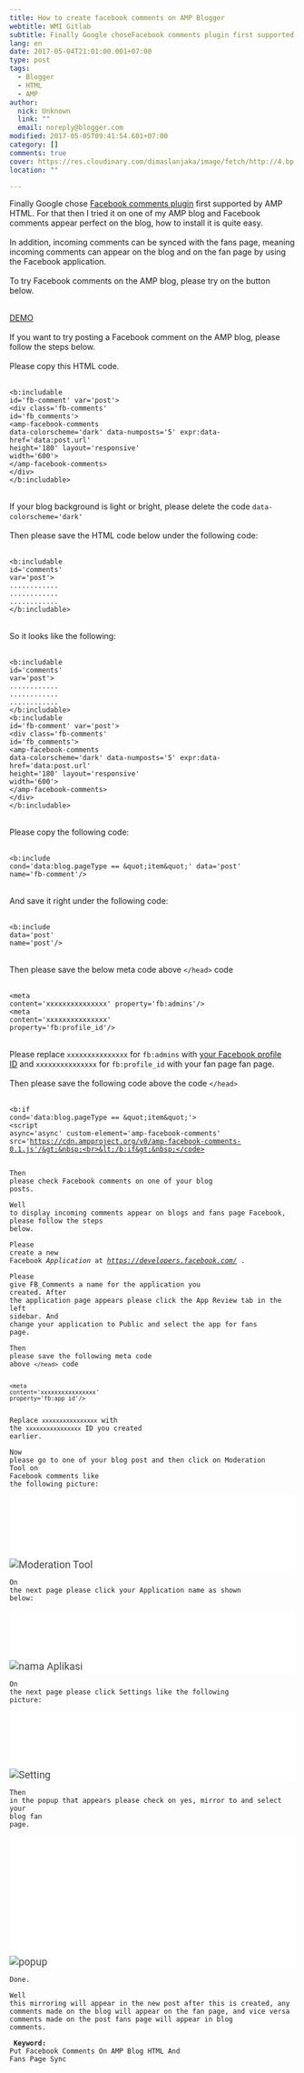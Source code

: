 ```yaml
---
title: How to create facebook comments on AMP Blogger
webtitle: WMI Gitlab
subtitle: Finally Google choseFacebook comments plugin first supported by AMP HTML.
lang: en
date: 2017-05-04T21:01:00.001+07:00
type: post
tags:
  - Blogger
  - HTML
  - AMP
author:
  nick: Unknown
  link: ""
  email: noreply@blogger.com
modified: 2017-05-05T09:41:54.601+07:00
category: []
comments: true
cover: https://res.cloudinary.com/dimaslanjaka/image/fetch/http://4.bp.blogspot.com/-9TgnNklt76g/WQFHOdxzpVI/AAAAAAAAq2s/wsRqKdRdwWg3gjEz1sC8512SVBmRNVwxwCLcB/s1600/Screenshot_8.png
location: ""

---
```


<span class="notranslate" id="span_1879_0">Finally Google chose&nbsp;<a rel="noopener noreferer nofollow" href="https://www.ampproject.org/docs/reference/components/amp-facebook-comments&amp;usg=ALkJrhid5ORfP9NoWoBbVMzcfc9xuqNMIQ" id="a_1879_0" target="_blank" title="Facebook comments plugin">Facebook comments plugin</a>&nbsp;first supported by AMP HTML.</span><span id="span_1879_1"></span><span class="notranslate" id="span_1879_2">&nbsp;For that then I tried it on one of my AMP blog and Facebook comments appear perfect on the blog, how to install it is quite easy.</span><span id="span_1879_3">&nbsp;</span><br><br id="br_1879_0"><span class="notranslate" id="span_1879_4">In addition, incoming comments can be synced with the fans page, meaning incoming comments can appear on the blog and on the fan page by using the Facebook application.</span><span id="span_1879_5">&nbsp;</span><br><br id="br_1879_1"><span class="notranslate" id="span_1879_6">To try Facebook comments on the AMP blog, please try on the button below.</span><span id="span_1879_7">&nbsp;</span><br><br><div class="center" id="div_1879_0"><span class="notranslate"><a rel="noopener noreferer nofollow" class="btn btn-primary btn-lg" href="http://www.myinfo.web.id/&amp;usg=ALkJrhgFgLScgVQ0fnCZYInHjH4ijYW96g" id="a_1879_1" target="_blank" title="Demo">DEMO</a></span></div><br id="br_1879_2"><span class="notranslate" id="span_1879_8">If you want to try posting a Facebook comment on the AMP blog, please follow the steps below.</span><span id="span_1879_9">&nbsp;</span><br><br id="br_1879_3"><span class="notranslate" id="span_1879_10">Please copy this HTML code.</span><span id="span_1879_11">&nbsp;</span><br><br><pre id="pre_1879_0"><code id="code_1879_0">&lt;b:includable id='fb-comment' var='post'&gt;&nbsp;<br>&lt;div class='fb-comments' id='fb_comments'&gt;&nbsp;<br>&lt;amp-facebook-comments data-colorscheme='dark' data-numposts='5' expr:data-href='data:post.url' height='180' layout='responsive' width='600'&gt;&nbsp;<br>&lt;/amp-facebook-comments&gt;&nbsp;<br>&lt;/div&gt;&nbsp;<br>&lt;/b:includable&gt;&nbsp;</code></pre><br id="br_1879_4"><span class="notranslate" id="span_1879_12">If your blog background is light or bright, please delete the code&nbsp;<code id="code_1879_1">data-colorscheme='dark'</code></span><span id="span_1879_13">&nbsp;</span><br><br id="br_1879_5"><span class="notranslate" id="span_1879_14">Then please save the HTML code below under the following code:</span><span id="span_1879_15">&nbsp;</span><br><br><pre id="pre_1879_1"><code id="code_1879_2">&lt;b:includable id='comments' var='post'&gt;&nbsp;<br>............&nbsp;<br>............&nbsp;<br>............&nbsp;<br>&lt;/b:includable&gt;&nbsp;</code></pre><br id="br_1879_6"><span class="notranslate" id="span_1879_16">So it looks like the following:</span><span id="span_1879_17">&nbsp;</span><br><br><pre id="pre_1879_2"><code id="code_1879_3">&lt;b:includable id='comments' var='post'&gt;&nbsp;<br>............&nbsp;<br>............&nbsp;<br>............&nbsp;<br>&lt;/b:includable&gt;&nbsp;<br>&lt;b:includable id='fb-comment' var='post'&gt;&nbsp;<br>&lt;div class='fb-comments' id='fb_comments'&gt;&nbsp;<br>&lt;amp-facebook-comments data-colorscheme='dark' data-numposts='5' expr:data-href='data:post.url' height='180' layout='responsive' width='600'&gt;&nbsp;<br>&lt;/amp-facebook-comments&gt;&nbsp;<br>&lt;/div&gt;&nbsp;<br>&lt;/b:includable&gt;&nbsp;</code></pre><br id="br_1879_7"><span class="notranslate" id="span_1879_18">Please copy the following code:</span><span id="span_1879_19">&nbsp;</span><br><br><pre id="pre_1879_3"><code id="code_1879_4">&lt;b:include cond='data:blog.pageType == &amp;quot;item&amp;quot;' data='post' name='fb-comment'/&gt;&nbsp;</code></pre><br id="br_1879_8"><span class="notranslate" id="span_1879_20">And save it right under the following code:</span><span id="span_1879_21">&nbsp;</span><br><br><pre id="pre_1879_4"><code id="code_1879_5">&lt;b:include data='post' name='post'/&gt;&nbsp;</code></pre><br id="br_1879_9"><span class="notranslate" id="span_1879_22">Then please save the below meta code above&nbsp;<code id="code_1879_6">&lt;/head&gt;</code>&nbsp;code</span><span id="span_1879_23">&nbsp;</span><br><br><pre id="pre_1879_5"><code id="code_1879_7">&lt;meta content='xxxxxxxxxxxxxxx' property='fb:admins'/&gt;&nbsp;<br>&lt;meta content='xxxxxxxxxxxxxxx' property='fb:profile_id'/&gt;&nbsp;</code></pre><br id="br_1879_10"><span class="notranslate" id="span_1879_24">Please replace&nbsp;<code id="code_1879_8">xxxxxxxxxxxxxxx</code>&nbsp;for&nbsp;<code id="code_1879_9">fb:admins</code>&nbsp;with&nbsp;<a rel="noopener noreferer nofollow" href="http://www.kompiajaib.com/2015/06/cara-mengetahui-fb-user-id-untuk.html&amp;usg=ALkJrhj2Fz-MdHOGf1JCIgP_XqwmCZ-kfw" id="a_1879_2" target="_blank" title="Facebook profile ID">your Facebook profile ID</a>&nbsp;and&nbsp;<code id="code_1879_10">xxxxxxxxxxxxxxx</code>&nbsp;for&nbsp;<code id="code_1879_11">fb:profile_id</code>&nbsp;with your fan page fan page.</span><span id="span_1879_25">&nbsp;</span><br><br id="br_1879_11"><span class="notranslate" id="span_1879_26">Then please save the following code above the code&nbsp;<code id="code_1879_12">&lt;/head&gt;</code></span><span id="span_1879_27">&nbsp;</span><br><br><pre id="pre_1879_6"><code id="code_1879_13">&lt;b:if cond='data:blog.pageType == &amp;quot;item&amp;quot;'&gt;&nbsp;<br>&lt;script async='async' custom-element='amp-facebook-comments' src='https://cdn.ampproject.org/v0/amp-facebook-comments-0.1.js'/&gt;&nbsp;<br>&lt;/b:if&gt;&nbsp;</code></pre><br id="br_1879_12"><span class="notranslate" id="span_1879_28">Then please check Facebook comments on one of your blog posts.</span><span id="span_1879_29">&nbsp;</span><br><br id="br_1879_13"><span class="notranslate" id="span_1879_30">Well to display incoming comments appear on blogs and fans page Facebook, please follow the steps below.</span><span id="span_1879_31">&nbsp;</span><br><br id="br_1879_14"><span class="notranslate" id="span_1879_32">Please create a new Facebook&nbsp;<i class="klik-url" id="i_1879_0">Application</i>&nbsp;at&nbsp;<i class="klik-url" id="i_1879_1">https://developers.facebook.com/</i>&nbsp;.</span><span id="span_1879_33">&nbsp;</span><br><br id="br_1879_15"><span class="notranslate" id="span_1879_34">Please give&nbsp;FB_Comments a&nbsp;name for the&nbsp;application&nbsp;you created.</span><span id="span_1879_35">&nbsp;</span><span class="notranslate" id="span_1879_36">After the application page appears please click the&nbsp;App Review&nbsp;tab in the left sidebar.</span><span id="span_1879_37">&nbsp;</span><span class="notranslate" id="span_1879_38">And change your&nbsp;application&nbsp;to&nbsp;Public&nbsp;and select the app for fans page.</span><span id="span_1879_39">&nbsp;</span><br><br id="br_1879_16"><span class="notranslate" id="span_1879_40">Then please save the following meta code above&nbsp;<code id="code_1879_14">&lt;/head&gt;</code>&nbsp;code</span><span id="span_1879_41">&nbsp;</span><br><br><pre id="pre_1879_7"><code id="code_1879_15">&lt;meta content='xxxxxxxxxxxxxxxx' property='fb:app_id'/&gt;&nbsp;</code></pre><br id="br_1879_17"><span class="notranslate" id="span_1879_42">Replace&nbsp;<code id="code_1879_16">xxxxxxxxxxxxxxxx</code>&nbsp;with the&nbsp;<code id="code_1879_17">xxxxxxxxxxxxxxxx</code>&nbsp;ID you created earlier.</span><span id="span_1879_43">&nbsp;</span><br><br id="br_1879_18"><span class="notranslate" id="span_1879_44">Now please go to one of your blog post and then click on&nbsp;Moderation Tool&nbsp;on Facebook comments like the&nbsp;following&nbsp;picture:</span><span id="span_1879_45">&nbsp;</span><br><br id="br_1879_19"><amp-img alt="Moderation Tool" class="i-amphtml-element i-amphtml-layout-responsive i-amphtml-layout-size-defined i-amphtml-layout" height="203" layout="responsive" src="https://4.bp.blogspot.com/-9TgnNklt76g/WQFHOdxzpVI/AAAAAAAAq2s/wsRqKdRdwWg3gjEz1sC8512SVBmRNVwxwCLcB/s1600/Screenshot_8.png" style="background-color: white; color: #444444; display: block; font-family: Roboto, Arial, sans-serif; font-size: 18px; overflow: hidden !important; position: relative;" title="Moderation Tool" width="631"><i-amphtml-sizer style="display: block; padding-top: 109.375px;"></i-amphtml-sizer><img alt="Moderation Tool" class="i-amphtml-fill-content i-amphtml-replaced-content" src="https://res.cloudinary.com/dimaslanjaka/image/fetch/http://4.bp.blogspot.com/-9TgnNklt76g/WQFHOdxzpVI/AAAAAAAAq2s/wsRqKdRdwWg3gjEz1sC8512SVBmRNVwxwCLcB/s1600/Screenshot_8.png" id="img_1879_0" title="Moderation Tool"></amp-img><br><span class="notranslate" id="span_1879_46">On the next page please click your Application name as shown below:</span><span id="span_1879_47">&nbsp;</span><br><br id="br_1879_20"><amp-img alt="nama Aplikasi" class="i-amphtml-element i-amphtml-layout-responsive i-amphtml-layout-size-defined i-amphtml-layout" height="266" layout="responsive" src="https://res.cloudinary.com/dimaslanjaka/image/fetch/http://3.bp.blogspot.com/-DAq0z_rxj3Y/WQFHxf4EZTI/AAAAAAAAq20/jlmd5EPXbxkOV22optO2R4Li_8g832mIwCLcB/s1600/Screenshot_9.png" style="background-color: white; color: #444444; display: block; font-family: Roboto, Arial, sans-serif; font-size: 18px; overflow: hidden !important; position: relative;" title="App name" width="1020"><i-amphtml-sizer style="display: block; padding-top: 88.6562px;"></i-amphtml-sizer><img alt="nama Aplikasi" class="i-amphtml-fill-content i-amphtml-replaced-content" src="https://res.cloudinary.com/dimaslanjaka/image/fetch/http://3.bp.blogspot.com/-DAq0z_rxj3Y/WQFHxf4EZTI/AAAAAAAAq20/jlmd5EPXbxkOV22optO2R4Li_8g832mIwCLcB/s1600/Screenshot_9.png" id="img_1879_1" title="App name"></amp-img><br><span class="notranslate" id="span_1879_48">On the next page please click&nbsp;Settings&nbsp;like the following picture:</span><span id="span_1879_49">&nbsp;</span><br><br id="br_1879_21"><amp-img alt="Setting" class="i-amphtml-element i-amphtml-layout-responsive i-amphtml-layout-size-defined i-amphtml-layout" height="305" layout="responsive" src="https://res.cloudinary.com/dimaslanjaka/image/fetch/http://3.bp.blogspot.com/-AyeofrFYDIo/WQFIcHR8krI/AAAAAAAAq28/T0HShCDxwY0cxMZLamOAA_xIglqa6HFSgCLcB/s1600/Screenshot_10.png" style="background-color: white; color: #444444; display: block; font-family: Roboto, Arial, sans-serif; font-size: 18px; overflow: hidden !important; position: relative;" title="Settings" width="1036"><i-amphtml-sizer style="display: block; padding-top: 100.094px;"></i-amphtml-sizer><img alt="Setting" class="i-amphtml-fill-content i-amphtml-replaced-content" src="https://res.cloudinary.com/dimaslanjaka/image/fetch/http://3.bp.blogspot.com/-AyeofrFYDIo/WQFIcHR8krI/AAAAAAAAq28/T0HShCDxwY0cxMZLamOAA_xIglqa6HFSgCLcB/s1600/Screenshot_10.png" id="img_1879_2" title="Settings"></amp-img><br><span class="notranslate" id="span_1879_50">Then in the popup that appears please check on&nbsp;yes, mirror to&nbsp;and select your blog fan page.</span><span id="span_1879_51">&nbsp;</span><br><br id="br_1879_22"><amp-img alt="popup" class="i-amphtml-element i-amphtml-layout-responsive i-amphtml-layout-size-defined i-amphtml-layout" height="646" layout="responsive" src="https://res.cloudinary.com/dimaslanjaka/image/fetch/http://3.bp.blogspot.com/-lwJY2xmakLo/WQFJC6UqH7I/AAAAAAAAq3E/8FLyluUHoT8I_ibfjDT5-6VqLZmyk_ZfwCLcB/s1600/Screenshot_11.png" style="background-color: white; color: #444444; display: block; font-family: Roboto, Arial, sans-serif; font-size: 18px; overflow: hidden !important; position: relative;" title="Popups" width="1046"><i-amphtml-sizer style="display: block; padding-top: 209.969px;"></i-amphtml-sizer><img alt="popup" class="i-amphtml-fill-content i-amphtml-replaced-content" src="https://res.cloudinary.com/dimaslanjaka/image/fetch/https://3.bp.blogspot.com/-lwJY2xmakLo/WQFJC6UqH7I/AAAAAAAAq3E/8FLyluUHoT8I_ibfjDT5-6VqLZmyk_ZfwCLcB/s1600/Screenshot_11.png" id="img_1879_3" title="Popups"></amp-img><br><span class="notranslate" id="span_1879_52">Done.</span><span id="span_1879_53">&nbsp;</span><br><br id="br_1879_23"><span class="notranslate" id="span_1879_54">Well this mirroring will appear in the new post after this is created, any comments made on the blog will appear on the fan page, and vice versa comments made on the post fans page will appear in blog comments.</span><br><span id="span_1879_55"><br></span> <b>Keyword:</b> <span class="notranslate">Put Facebook Comments On AMP Blog HTML And Fans Page Sync</span>
